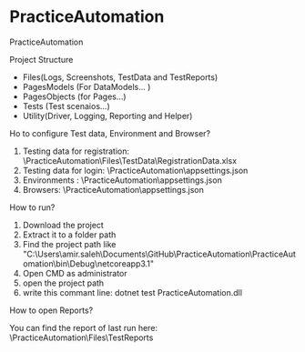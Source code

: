 # PracticeAutomation
PracticeAutomation

Project Structure
- Files(Logs, Screenshots, TestData and TestReports)
- PagesModels (For DataModels... )
- PagesObjects (for Pages...)
- Tests (Test scenaios...)
- Utility(Driver, Logging, Reporting and Helper)


Ho to configure Test data, Environment and Browser?

1. Testing data for registration: \PracticeAutomation\Files\TestData\RegistrationData.xlsx
2. Testing data for login: \PracticeAutomation\appsettings.json
3. Environments : \PracticeAutomation\appsettings.json
4. Browsers: \PracticeAutomation\appsettings.json

How to run?

1. Download the project
2. Extract it to a folder path
3. Find the project path like "C:\Users\amir.saleh\Documents\GitHub\PracticeAutomation\PracticeAutomation\bin\Debug\netcoreapp3.1"
4. Open CMD as administrator
5. open the project path
6. write this commant line: dotnet test PracticeAutomation.dll 

How to open Reports?

You can find the report of last run here: \PracticeAutomation\Files\TestReports

